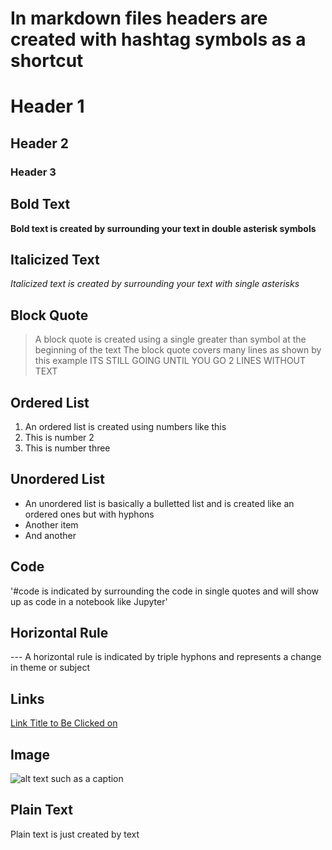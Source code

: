 # In markdown files headers are created with hashtag symbols as a shortcut
# Header 1
## Header 2
### Header 3

## Bold Text
**Bold text is created by surrounding your text in double asterisk symbols**

## Italicized Text
*Italicized text is created by surrounding your text with single asterisks*

## Block Quote
> A block quote is created using a single greater than symbol at the beginning of the text
> The block quote covers many lines as shown by this example
> ITS STILL GOING
> UNTIL YOU GO 2 LINES WITHOUT TEXT

## Ordered List
1. An ordered list is created using numbers like this
2. This is number 2
3. This is number three

## Unordered List
- An unordered list is basically a bulletted list and is created like an ordered ones but with hyphons
- Another item
- And another

## Code
'#code is indicated by surrounding the code in single quotes and will show up as code in a notebook like Jupyter'

## Horizontal Rule
--- A horizontal rule is indicated by triple hyphons and represents a change in theme or subject

## Links
[Link Title to Be Clicked on](actual.url.to.be.directed.to)

## Image
![alt text such as a caption](actual.image.file.ending.in.jpg.or.img.or.etc)

## Plain Text
Plain text is just created by text

